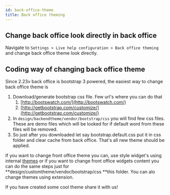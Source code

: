 ```yaml
---
id: back-office-theme
title: Back office theming
---
```


## Change back office look directly in back office

Navigate to `Settings > Live help configuration > Back office theming` and change back office theme look directly.

## Coding way of changing back office theme

Since 2.23v back office is bootstrap 3 powered, the easiest way to change back office theme is

1.  Download/generate bootstrap css file. Few url's where you can do that
    1.  [http://bootswatch.com/](http://bootswatch.com/)
    2.  [http://getbootstrap.com/customize/](http://getbootstrap.com/customize/)
2.  In `design/backendtheme/vendor/bootstrap/css` you will find few css files. These are demo files which will be looked for if default word from these files will be removed.
3.  So just after you downloaded let say bootstrap.default.css put it in css folder and clear cache from back office. That's all new theme should be applied.

If you want to change front office theme you can, use style widget's using internal [themes](theme.md) or if you want to change front office widgets content you can do the same steps just for **design/customtheme/vendor/bootstrap/css **this folder. You can alo change themes using extension.

If you have created some cool theme share it with us!